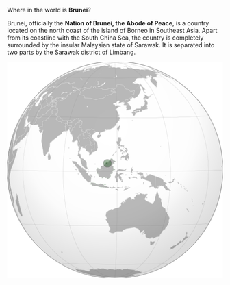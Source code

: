 Where in the world is **Brunei**?
<!--question-->
Brunei, officially the **Nation of Brunei, the Abode of Peace**, is a country located on the north coast of the island of Borneo in Southeast Asia. Apart from its coastline with the South China Sea, the country is completely surrounded by the insular Malaysian state of Sarawak. It is separated into two parts by the Sarawak district of Limbang.

![Map of Brunei](images/Brunei_(orthographic_projection).svg)
